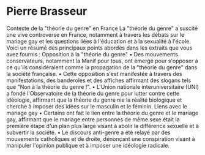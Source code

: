 # Pierre Brasseur

Contexte de la "théorie du genre" en France
La "théorie du genre" a suscité une vive controverse en France, notamment à travers les débats sur le mariage gay et les questions liées à l'éducation et à la sexualité à l'école. Voici un résumé des principaux points abordés dans les extraits que vous avez fournis :
Opposition à la "théorie du genre"
•	Des mouvements conservateurs, notamment la Manif pour tous, ont émergé pour s'opposer à ce qu'ils considéraient comme la propagation de la "théorie du genre" dans la société française.
•	Cette opposition s'est manifestée à travers des manifestations, des banderoles et des affiches affirmant des slogans tels que "Non à la théorie du genre !".
•	L'Union nationale interuniversitaire (UNI) a fondé l'Observatoire de la théorie du genre pour lutter contre cette idéologie, affirmant que la théorie du genre nie la réalité biologique et cherche à imposer des idées sur le masculin et le féminin.
Liens avec le mariage gay
•	Certains ont fait le lien entre la théorie du genre et le mariage gay, affirmant que le mariage entre personnes de même sexe était la première étape d'un plan plus large visant à abolir la différence sexuelle et à subvertir la société.
•	Le discours anti-genre a été relayé par des mouvements catholiques et de droite, dénonçant une conspiration visant à manipuler l'opinion publique et à imposer une idéologie radicale.
